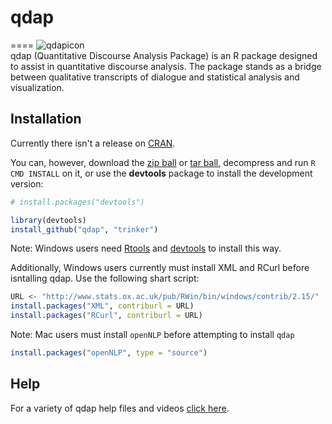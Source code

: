# qdap
====
![qdapicon](https://dl.dropbox.com/u/61803503/qdapicon.png)   
qdap (Quantitative Discourse Analysis Package) is an R package designed to assist in quantitative discourse analysis.  The package stands as a bridge between qualitative transcripts of dialogue and statistical analysis and visualization.

## Installation

Currently there isn't a release on [CRAN](http://cran.r-project.org/).


You can, however, download the [zip ball](https://github.com/trinker/qdap/zipball/master) or [tar ball](https://github.com/trinker/qdap/tarball/master), decompress and run `R CMD INSTALL` on it, or use the **devtools** package to install the development version:

```r
# install.packages("devtools")

library(devtools)
install_github("qdap", "trinker")
```

Note: Windows users need [Rtools](http://www.murdoch-sutherland.com/Rtools/) and [devtools](http://CRAN.R-project.org/package=devtools) to install this way.

Additionally, Windows users currently must install XML and RCurl before isntalling qdap.  Use the following shart script:

```r
URL <- "http://www.stats.ox.ac.uk/pub/RWin/bin/windows/contrib/2.15/"
install.packages("XML", contriburl = URL)
install.packages("RCurl", contriburl = URL)
```

Note: Mac users must install `openNLP` before attempting to install `qdap`
```r
install.packages("openNLP", type = "source")
```

## Help
For a variety of qdap help files and videos [click here](https://github.com/trinker/qdap/wiki).
